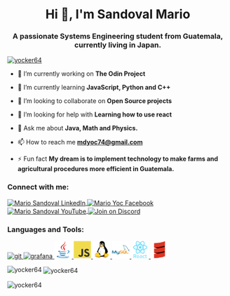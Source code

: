<h1 align="center">Hi 👋, I'm Sandoval Mario</h1>
<h3 align="center">A passionate Systems Engineering student from Guatemala, currently living in Japan.</h3>

<p align="left"> <a href="https://github.com/ryo-ma/github-profile-trophy"><img src="https://github-profile-trophy.vercel.app/?username=yocker64" alt="yocker64" /></a> </p>

- 🔭 I’m currently working on **The Odin Project**

- 🌱 I’m currently learning **JavaScript, Python and C++**

- 👯 I’m looking to collaborate on **Open Source projects**

- 🤝 I’m looking for help with **Learning how to use react**

- 💬 Ask me about **Java, Math and Physics.**

- 📫 How to reach me **mdyoc74@gmail.com**

- ⚡ Fun fact **My dream is to implement technology to make farms and agricultural procedures more efficient in Guatemala.**

<h3 align="left">Connect with me:</h3>
<p align="left">
  <a href="https://www.linkedin.com/in/mario-sandoval-yoc" target="_blank">
    <img align="center" src="https://raw.githubusercontent.com/rahuldkjain/github-profile-readme-generator/master/src/images/icons/Social/linked-in-alt.svg" alt="Mario Sandoval LinkedIn" height="30" width="40" />
  </a>
  <a href="https://fb.com/mario.yoc.75" target="_blank">
    <img align="center" src="https://raw.githubusercontent.com/rahuldkjain/github-profile-readme-generator/master/src/images/icons/Social/facebook.svg" alt="Mario Yoc Facebook" height="30" width="40" />
  </a>
  <a href="https://www.youtube.com/c/MarioSandoval" target="_blank">
    <img align="center" src="https://raw.githubusercontent.com/rahuldkjain/github-profile-readme-generator/master/src/images/icons/Social/youtube.svg" alt="Mario Sandoval YouTube" height="30" width="40" />
  </a>
  <a href="https://discord.gg/your-server-invite-code" target="_blank">
    <img align="center" src="https://raw.githubusercontent.com/rahuldkjain/github-profile-readme-generator/master/src/images/icons/Social/discord.svg" alt="Join on Discord" height="30" width="40" />
  </a>
</p>

<h3 align="left">Languages and Tools:</h3>
<p align="left"> <a href="https://git-scm.com/" target="_blank" rel="noreferrer"> <img src="https://www.vectorlogo.zone/logos/git-scm/git-scm-icon.svg" alt="git" width="40" height="40"/> </a> <a href="https://grafana.com" target="_blank" rel="noreferrer"> <img src="https://www.vectorlogo.zone/logos/grafana/grafana-icon.svg" alt="grafana" width="40" height="40"/> </a> <a href="https://www.java.com" target="_blank" rel="noreferrer"> <img src="https://raw.githubusercontent.com/devicons/devicon/master/icons/java/java-original.svg" alt="java" width="40" height="40"/> </a> <a href="https://developer.mozilla.org/en-US/docs/Web/JavaScript" target="_blank" rel="noreferrer"> <img src="https://raw.githubusercontent.com/devicons/devicon/master/icons/javascript/javascript-original.svg" alt="javascript" width="40" height="40"/> </a> <a href="https://www.linux.org/" target="_blank" rel="noreferrer"> <img src="https://raw.githubusercontent.com/devicons/devicon/master/icons/linux/linux-original.svg" alt="linux" width="40" height="40"/> </a> <a href="https://www.mysql.com/" target="_blank" rel="noreferrer"> <img src="https://raw.githubusercontent.com/devicons/devicon/master/icons/mysql/mysql-original-wordmark.svg" alt="mysql" width="40" height="40"/> </a> <a href="https://reactjs.org/" target="_blank" rel="noreferrer"> <img src="https://raw.githubusercontent.com/devicons/devicon/master/icons/react/react-original-wordmark.svg" alt="react" width="40" height="40"/> </a> <a href="https://www.scala-lang.org" target="_blank" rel="noreferrer"> <img src="https://raw.githubusercontent.com/devicons/devicon/master/icons/scala/scala-original.svg" alt="scala" width="40" height="40"/> </a> </p>

<p><img align="left" src="https://github-readme-stats.vercel.app/api/top-langs?username=yocker64&show_icons=true&locale=en&layout=compact" alt="yocker64" /></p>

<p>&nbsp;<img align="center" src="https://github-readme-stats.vercel.app/api?username=yocker64&show_icons=true&locale=en" alt="yocker64" /></p>

<p><img align="center" src="https://github-readme-streak-stats.herokuapp.com/?user=yocker64&" alt="yocker64" /></p>

